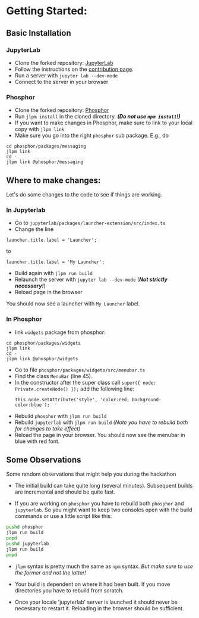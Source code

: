 # Getting Started:

## Basic Installation

### JupyterLab

* Clone the forked repository: [JupyterLab](https://github.com/diagram-codesprint/jupyterlab)
* Follow the instructions on the [contribution page](https://github.com/jupyterlab/jupyterlab/blob/master/CONTRIBUTING.md).
* Run a server with
```jupyter lab --dev-mode```
* Connect to the server in your browser

### Phosphor

* Clone the forked repository: [Phosphor](https://github.com/diagram-codesprint/phosphor)
* Run `jlpm install` in the cloned directory. ___(Do not use `npm install`!)___
* If you want to make changes in Phosphor, make sure to link to your local copy with
  ```jlpm link```
* Make sure you go into the right `phosphor` sub package. E.g., do

```
cd phosphor/packages/messaging
jlpm link
cd -
jlpm link @phosphor/messaging
```

## Where to make changes:

Let's do some changes to the code to see if things are working.

### In Jupyterlab

* Go to `jupyterlab/packages/launcher-extension/src/index.ts`
* Change the line
```
launcher.title.label = 'Launcher';
```
to
```
launcher.title.label = 'My Launcher';
```
* Build again with `jlpm run build`
* Relaunch the server with `jupyter lab --dev-mode` (___Not strictly necessary!___)
* Reload page in the browser

You should now see a launcher with `My Launcher` label.

### In Phosphor

* link `widgets` package from phosphor:

```
cd phosphor/packages/widgets
jlpm link
cd -
jlpm link @phosphor/widgets
```

* Go to file `phosphor/packages/widgets/src/menubar.ts`
* Find the class `MenuBar` (line 45).
* In the constructor after the super class call `super({ node: Private.createNode() });`
  add the following line:
  ```
  this.node.setAttribute('style', 'color:red; background-color:blue');
  ```
* Rebuild `phosphor` with `jlpm run build`
* Rebuild `jupyterlab` with `jlpm run build` _(Note you have to rebuild both for changes to take effect)_
* Reload the page in your browser. You should now see the menubar in blue with
  red font.


## Some Observations

Some random observations that might help you during the hackathon

* The initial build can take quite long (several minutes). Subsequent builds are
  incremental and should be quite fast.

* If you are working on `phosphor` you have to rebuild both `phosphor` and
  `jupyterlab`. So you might want to keep two consoles open with the build
  commands or use a little script like this:

```bash
pushd phosphor
jlpm run build
popd
pushd jupyterlab
jlpm run build
popd
```

* `jlpm` syntax is pretty much the same as `npm` syntax. _But make sure to use
  the former and not the latter!_

* Your build is dependent on where it had been built. If you move directories
  you have to rebuild from scratch.

* Once your locale 'jupyterlab' server is launched it should never be necessary
  to restart it. Reloading in the browser should be sufficient.
